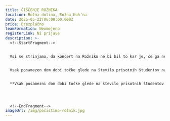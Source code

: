 ```yaml
---
title: ČIŠČENJE ROŽNIKA
location: Rožna dolina, Rožna Kuh’na
date: 2025-05-22T06:00:00.000Z
price: Brezplačno
teamFormation: Neomejeno
registerLink: Ni prijave
description: >-
  <!--StartFragment-->


  Vsi se strinjamo, da koncert na Rožniku ne bi bil to kar je, če ga ne bi obdajala čudovita narava. Zato je pomembno, da poskrbimo tudi za čiščenje vsega, kar hote ali nehote pustimo za sabo tekom dnevnega in večernega dogajanja prejšnjega dne. Zbor za čistilno akcijo bo zjutraj ob 8 uri pred menzo Rožna Ku’hna kjer vas bo tudi čakal zajtrk.


  Vsak posamezen dom dobi točke glede na število prisotnih študentov na čistilni akciji, ki pa morajo biti stanovalci istega doma. Poleg tega, da očistiš naravo lahko na tak način domu prineseš dodatne točke, hkrati pa je to odličen način, da se razgibaš in nadihaš po naporni noči.


  **Vsak posamezni dom dobi točke glede na število prisotnih študentov na čistilni akciji. Za 1-4 prisotnih študentov dobi dom 5 točk, za 5-8 prisotnih 10 točk, za 9-12 prisotnih 15 točk in za 12 ali več prisotnih 20 točk. Dom z največ udeleženci dobi tudi nagrado.**




  <!--EndFragment-->
imageUrl: /img/počistimo-rožnik.jpg
---
```

